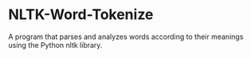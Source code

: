 # NLTK-Word-Tokenize
A program that parses and analyzes words according to their meanings using the Python nltk library.
